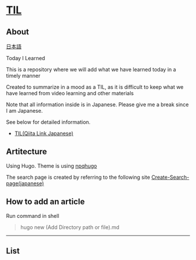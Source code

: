 # [TIL](https://largekind.gitlab.io/Til/)

## About

[日本語](./README-ja.md)

Today I Learned

This is a repository where we will add what we have learned today in a timely manner

Created to summarize in a mood as a TIL, as it is difficult to keep what we have learned from video learning and other materials

Note that all information inside is in Japanese. Please give me a break since I am Japanese.

See below for detailed information.
- [TIL(Qiita Link Japanese)](https://qiita.com/nemui_/items/239335b4ed0c3c797add)
## Artitecture

Using Hugo. Theme is using [npqhugo](https://github.com/saadsolimanxyz/npqhugo)

The search page is created by referring to the following site [Create-Search-page(japanese)](https://aloha-ru.com/hugo/text-search/)

## How to add an article

Run command in shell
> hugo new (Add Directory path or file).md


---
## List
